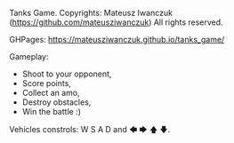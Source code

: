 Tanks Game. Copyrights: Mateusz Iwanczuk (https://github.com/mateusziwanczuk)
All rights reserved.

GHPages:
https://mateusziwanczuk.github.io/tanks_game/

Gameplay:
- Shoot to your opponent,
- Score points,
- Collect an amo,
- Destroy obstacles,
- Win the battle :) 

Vehicles constrols: W S A D and 🡄 🡆 🡅 🡇. 
